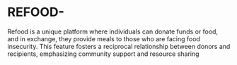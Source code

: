 # REFOOD-
Refood is a unique platform where individuals can donate funds or food, and in exchange, they provide meals to those  who are facing food insecurity. This feature fosters a reciprocal relationship between donors and recipients,  emphasizing community support and resource sharing 
